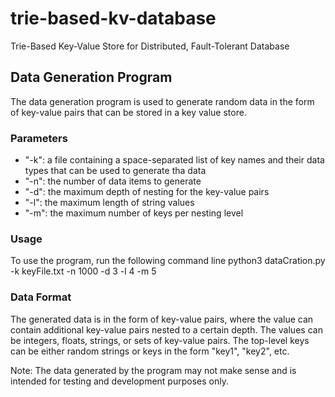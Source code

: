 # trie-based-kv-database
Trie-Based Key-Value Store for Distributed, Fault-Tolerant Database


## Data Generation Program
The data generation program is used to generate random data in the form of key-value pairs that can be stored in a key value store.

### Parameters
- "-k": a file containing a space-separated list of key names and their data types that can be used to generate tha data
- "-n": the number of data items to generate
- "-d": the maximum depth of nesting for the key-value pairs
- "-l": the maximum length of string values
- "-m": the maximum number of keys per nesting level

### Usage
To use the program, run the following command line
python3 dataCration.py -k keyFile.txt -n 1000 -d 3 -l 4 -m 5

### Data Format
The generated data is in the form of key-value pairs, where the value can contain additional key-value pairs nested to a certain depth. The values can be integers, floats, strings, or sets of key-value pairs. The top-level keys can be either random strings or keys in the form "key1", "key2", etc.

Note: The data generated by the program may not make sense and is intended for testing and development purposes only.
